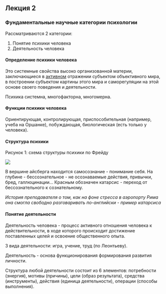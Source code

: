 ## Лекция 2

### Фундаментальные научные категории психологии

Рассматриваются 2 категории:

1. Понятие психики человека
2. Деятельность человека

#### Определение психики человека

Это системные свойства высоко организованной материи, заключающиеся в <u>активном</u> отражении субъектом объективного мира, в построении субъектом картины этого мира и саморегуляции на этой основе своего поведения и деятельности.

Психика системна, многофакторна, многомерна.

#### Функции психики человека

Ориентирующая, контролирующая, приспособительная (например, учеба на Оршанке), побуждающая, биологическая (есть только у человека).

#### Структура психики

Рисунок 1: схема структуры психики по Фрейду

<img src=../../../source-figures/psychology-lect2-fig1.png>

В вершине айсберга находится самосознание - понимание себя. На глубине - бессознательное - не осознаваемые действия, привычки, бред, галлюцинации... Красным обозначен катарсис - переход от бессознательного к сознательному.

_История преподавателя о том, как на фоне стресса в аэропорту Рима она смогла свободно разговаривать по-английски - пример катарсиса_

#### Понятие деятельности

Деятельность человека - процесс активного отношения человека к действительности, в ходе которого происходит достижение поставленных целей и освоение общественного опыта.

3 вида деятельности: игра, учение, труд (по Леонтьеву).

Деятельность - основа функционирования формирования развития личности.

Структура любой деятельности состоит из 6 элементов: потребности (энергия), мотивы (причины), цели (образ результата), средства (инструменты), действия (единица деятельности), операции (способы выполнения).
